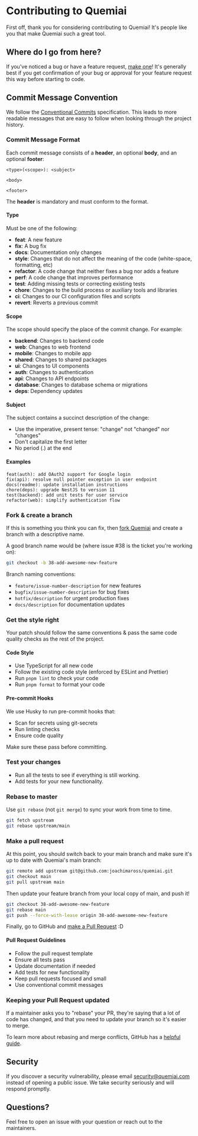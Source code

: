 # Contributing to Quemiai

First off, thank you for considering contributing to Quemiai! It's people like you that make Quemiai such a great tool.

## Where do I go from here?

If you've noticed a bug or have a feature request, [make one](https://github.com/joachimaross/quemiai/issues/new)! It's generally best if you get confirmation of your bug or approval for your feature request this way before starting to code.

## Commit Message Convention

We follow the [Conventional Commits](https://www.conventionalcommits.org/) specification. This leads to more readable messages that are easy to follow when looking through the project history.

### Commit Message Format

Each commit message consists of a **header**, an optional **body**, and an optional **footer**:

```
<type>(<scope>): <subject>

<body>

<footer>
```

The **header** is mandatory and must conform to the format.

#### Type

Must be one of the following:

- **feat**: A new feature
- **fix**: A bug fix
- **docs**: Documentation only changes
- **style**: Changes that do not affect the meaning of the code (white-space, formatting, etc)
- **refactor**: A code change that neither fixes a bug nor adds a feature
- **perf**: A code change that improves performance
- **test**: Adding missing tests or correcting existing tests
- **chore**: Changes to the build process or auxiliary tools and libraries
- **ci**: Changes to our CI configuration files and scripts
- **revert**: Reverts a previous commit

#### Scope

The scope should specify the place of the commit change. For example:

- **backend**: Changes to backend code
- **web**: Changes to web frontend
- **mobile**: Changes to mobile app
- **shared**: Changes to shared packages
- **ui**: Changes to UI components
- **auth**: Changes to authentication
- **api**: Changes to API endpoints
- **database**: Changes to database schema or migrations
- **deps**: Dependency updates

#### Subject

The subject contains a succinct description of the change:

- Use the imperative, present tense: "change" not "changed" nor "changes"
- Don't capitalize the first letter
- No period (.) at the end

#### Examples

```
feat(auth): add OAuth2 support for Google login
fix(api): resolve null pointer exception in user endpoint
docs(readme): update installation instructions
chore(deps): upgrade NestJS to version 11
test(backend): add unit tests for user service
refactor(web): simplify authentication flow
```

### Fork & create a branch

If this is something you think you can fix, then [fork Quemiai](https://github.com/joachimaross/quemiai/fork) and create a branch with a descriptive name.

A good branch name would be (where issue #38 is the ticket you're working on):

```sh
git checkout -b 38-add-awesome-new-feature
```

Branch naming conventions:
- `feature/issue-number-description` for new features
- `bugfix/issue-number-description` for bug fixes
- `hotfix/description` for urgent production fixes
- `docs/description` for documentation updates

### Get the style right

Your patch should follow the same conventions & pass the same code quality checks as the rest of the project.

#### Code Style

- Use TypeScript for all new code
- Follow the existing code style (enforced by ESLint and Prettier)
- Run `pnpm lint` to check your code
- Run `pnpm format` to format your code

#### Pre-commit Hooks

We use Husky to run pre-commit hooks that:
- Scan for secrets using git-secrets
- Run linting checks
- Ensure code quality

Make sure these pass before committing.

### Test your changes

- Run all the tests to see if everything is still working.
- Add tests for your new functionality.

### Rebase to master

Use `git rebase` (not `git merge`) to sync your work from time to time.

```sh
git fetch upstream
git rebase upstream/main
```

### Make a pull request

At this point, you should switch back to your main branch and make sure it's up to date with Quemiai's main branch:

```sh
git remote add upstream git@github.com:joachimaross/quemiai.git
git checkout main
git pull upstream main
```

Then update your feature branch from your local copy of main, and push it!

```sh
git checkout 38-add-awesome-new-feature
git rebase main
git push --force-with-lease origin 38-add-awesome-new-feature
```

Finally, go to GitHub and [make a Pull Request](https://github.com/joachimaross/quemiai/compare) :D

#### Pull Request Guidelines

- Follow the pull request template
- Ensure all tests pass
- Update documentation if needed
- Add tests for new functionality
- Keep pull requests focused and small
- Use conventional commit messages

### Keeping your Pull Request updated

If a maintainer asks you to "rebase" your PR, they're saying that a lot of code has changed, and that you need to update your branch so it's easier to merge.

To learn more about rebasing and merge conflicts, GitHub has a [helpful guide](https://docs.github.com/en/get-started/using-git/about-git-rebase).

## Security

If you discover a security vulnerability, please email security@quemiai.com instead of opening a public issue. We take security seriously and will respond promptly.

## Questions?

Feel free to open an issue with your question or reach out to the maintainers.
